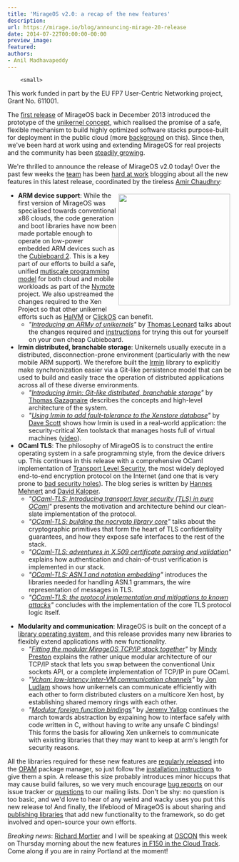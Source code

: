```yaml
---
title: 'MirageOS v2.0: a recap of the new features'
description:
url: https://mirage.io/blog/announcing-mirage-20-release
date: 2014-07-22T00:00:00-00:00
preview_image:
featured:
authors:
- Anil Madhavapeddy
---
```



        <small>
  This work funded in part by the EU FP7 User-Centric Networking project, Grant
  No. 611001.
</small>
<p>The <a href="https://mirage.io/blog/announcing-mirage10">first release</a> of MirageOS back in December 2013 introduced the prototype
of the <a href="http://queue.acm.org/detail.cfm?id=2566628">unikernel concept</a>, which realised the promise of a safe,
flexible mechanism to build highly optimized software stacks purpose-built for deployment in the public cloud (more <a href="https://mirage.io/docs/overview-of-mirage">background</a> on this).
Since then, we've been hard at work using and extending MirageOS for real projects and the community has been
<a href="https://mirage.io/blog/welcome-to-our-summer-hackers">steadily growing</a>.</p>
<p>We're thrilled to announce the release of MirageOS v2.0 today!  Over the past
few weeks the <a href="https://mirage.io/community">team</a> has been <a href="https://github.com/mirage/mirage/issues/257">hard at work</a> blogging about all
the new features in this latest release, coordinated by the tireless <a href="http://amirchaudhry.com">Amir Chaudhry</a>:</p>
<img src="https://mirage.io/graphics/cubieboard2.jpg" style="float:right; padding: 5px" width="250px"/>
<ul>
<li><strong>ARM device support</strong>: While the first version of MirageOS was specialised towards conventional x86 clouds, the code generation and boot libraries have now been made portable enough to operate on low-power embedded ARM devices such as the <a href="http://cubieboard.org/">Cubieboard 2</a>.  This is a key part of our efforts to build a safe, unified <a href="http://anil.recoil.org/papers/2010-bcs-visions.pdf">mutiscale programming model</a> for both cloud and mobile workloads as part of the <a href="http://nymote.org - [1 Client error: Couldn't resolve host name]">Nymote</a> project.  We also upstreamed the changes required to the Xen Project so that other unikernel efforts such as <a href="https://github.com/GaloisInc/HaLVM">HalVM</a> or <a href="https://www.usenix.org/system/files/conference/nsdi14/nsdi14-paper-martins.pdf">ClickOS</a> can benefit.
<ul>
<li><em>&quot;<a href="https://mirage.io/blog/introducing-xen-minios-arm">Introducing an ARMy of unikernels</a>&quot;</em> by <a href="http://roscidus.com/blog/">Thomas Leonard</a> talks about the changes required and <a href="https://mirage.io/docs/xen-on-cubieboard2">instructions</a> for trying this out for yourself on your own cheap Cubieboard.
</li>
</ul>
</li>
<li><strong>Irmin distributed, branchable storage</strong>: Unikernels usually execute in a distributed, disconnection-prone environment (particularly with the new mobile ARM support).  We therefore built the <a href="https://github.com/mirage/irmin">Irmin</a> library to explicitly make synchronization easier via a Git-like persistence model that can be used to build and easily trace the operation of distributed applications across all of these diverse environments.
<ul>
<li><em>&quot;<a href="https://mirage.io/blog/introducing-irmin">Introducing Irmin: Git-like distributed, branchable storage</a>&quot;</em> by <a href="http://gazagnaire.org">Thomas Gazagnaire</a> describes the concepts and high-level architecture of the system.
</li>
<li><em>&quot;<a href="https://mirage.io/blog/introducing-irmin-in-xenstore">Using Irmin to add fault-tolerance to the Xenstore database</a>&quot;</em> by <a href="http://dave.recoil.org - [1 Client error: SSL connect error]">Dave Scott</a> shows how Irmin is used in a real-world application: the security-critical Xen toolstack that manages hosts full of virtual machines (<a href="https://www.youtube.com/watch?v=DSzvFwIVm5s">video</a>).
</li>
</ul>
</li>
<li><strong>OCaml TLS</strong>: The philosophy of MirageOS is to construct the entire operating system in a safe programming style, from the device drivers up.  This continues in this release with a comprehensive OCaml implementation of <a href="https://en.wikipedia.org/wiki/Transport_Layer_Security">Transport Level Security</a>, the most widely deployed end-to-end encryption protocol on the Internet (and one that is very prone to <a href="https://en.wikipedia.org/wiki/Heartbleed">bad security holes</a>).  The blog series is written by <a href="https://github.com/hannesm">Hannes Mehnert</a> and <a href="https://github.com/pqwy">David Kaloper</a>.
<ul>
<li><em>&quot;<a href="https://mirage.io/blog/introducing-ocaml-tls">OCaml-TLS: Introducing transport layer security (TLS) in pure OCaml</a>&quot;</em> presents the motivation and architecture behind our clean-slate implementation of the protocol.
</li>
<li><em>&quot;<a href="https://mirage.io/blog/introducing-nocrypto">OCaml-TLS: building the nocrypto library core</a>&quot;</em> talks about the cryptographic primitives that form the heart of TLS confidentiality guarantees, and how they expose safe interfaces to the rest of the stack.
</li>
<li><em>&quot;<a href="https://mirage.io/blog/introducing-x509">OCaml-TLS: adventures in X.509 certificate parsing and validation</a>&quot;</em> explains how authentication and chain-of-trust verification is implemented in our stack.
</li>
<li><em>&quot;<a href="https://mirage.io/blog/introducing-asn1">OCaml-TLS: ASN.1 and notation embedding</a>&quot;</em> introduces the libraries needed for handling ASN.1 grammars, the wire representation of messages in TLS.
</li>
<li><em>&quot;<a href="https://mirage.io/blog/ocaml-tls-api-internals-attacks-mitigation">OCaml-TLS: the protocol implementation and mitigations to known attacks</a>&quot;</em> concludes with the implementation of the core TLS protocol logic itself.
</li>
</ul>
</li>
</ul>
<ul>
<li><strong>Modularity and communication</strong>: MirageOS is built on the concept of a <a href="http://anil.recoil.org/papers/2013-asplos-mirage.pdf">library operating system</a>, and this release provides many new libraries to flexibly extend applications with new functionality.
<ul>
<li><em>&quot;<a href="https://mirage.io/blog/intro-tcpip">Fitting the modular MirageOS TCP/IP stack together</a>&quot;</em> by <a href="http://somerandomidiot.com - [1 Client error: Timeout was reached]">Mindy Preston</a> explains the rather unique modular architecture of our TCP/IP stack that lets you swap between the conventional Unix sockets API, or a complete implementation of TCP/IP in pure OCaml.
</li>
<li><em>&quot;<a href="https://mirage.io/blog/update-on-vchan">Vchan: low-latency inter-VM communication channels</a>&quot;</em> by <a href="http://jon.recoil.org - [1 Client error: Timeout was reached]">Jon Ludlam</a> shows how unikernels can communicate efficiently with each other to form distributed clusters on a multicore Xen host, by establishing shared memory rings with each other.
</li>
<li><em>&quot;<a href="https://mirage.io/blog/modular-foreign-function-bindings">Modular foreign function bindings</a>&quot;</em> by <a href="https://github.com/yallop">Jeremy Yallop</a> continues the march towards abstraction by expaining how to interface safely with code written in C, without having to write any unsafe C bindings!  This forms the basis for allowing Xen unikernels to communicate with existing libraries that they may want to keep at arm's length for security reasons.
</li>
</ul>
</li>
</ul>
<p>All the libraries required for these new features are <a href="https://mirage.io/releases - [404 Not Found]">regularly
released</a> into the <a href="http://opam.ocaml.org">OPAM</a> package manager, so
just follow the <a href="https://mirage.io/wiki/install">installation instructions</a> to give them a spin.
A release this size probably introduces minor hiccups that may cause build
failures, so we very much encourage <a href="https://github.com/mirage/mirage/issues">bug
reports</a> on our issue tracker or
<a href="https://mirage.io/community">questions</a> to our mailing lists.  Don't be shy: no question is too
basic, and we'd love to hear of any weird and wacky uses you put this new
release to!  And finally, the lifeblood of MirageOS is about sharing and
<a href="http://opam.ocaml.org/doc/Packaging.html">publishing libraries</a> that add new functionality to the framework, so do get
involved and open-source your own efforts.</p>
<p><em>Breaking news</em>: <a href="http://mort.io">Richard Mortier</a> and I will be speaking at <a href="http://www.oscon.com - [1 Client error: Timeout was reached]">OSCON</a> this week on Thursday morning about the new features <a href="http://www.oscon.com/oscon2014/public/schedule/detail/35024 - [1 Client error: Timeout was reached]">in F150 in the Cloud Track</a>. Come along if you are in rainy Portland at the moment!</p>

      
